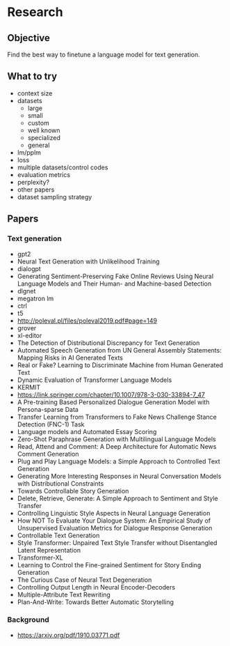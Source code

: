 # Research

## Objective

Find the best way to finetune a language model for text generation.

## What to try

-   context size
-   datasets
    -   large
    -   small
    -   custom
    -   well known
    -   specialized
    -   general
-   lm/pplm
-   loss
-   multiple datasets/control codes
-   evaluation metrics
-   perplexity?
-   other papers
-   dataset sampling strategy

## Papers

### Text generation

-   gpt2
-   Neural Text Generation with Unlikelihood Training
-   dialogpt
-   Generating Sentiment-Preserving Fake Online Reviews Using Neural Language Models and Their Human- and Machine-based Detection
-   dlgnet
-   megatron lm
-   ctrl
-   t5
-   http://poleval.pl/files/poleval2019.pdf#page=149
-   grover
-   xl-editor
-   The Detection of Distributional Discrepancy for Text Generation
-   Automated Speech Generation from UN General Assembly Statements: Mapping Risks in AI Generated Texts
-   Real or Fake? Learning to Discriminate Machine from Human Generated Text
-   Dynamic Evaluation of Transformer Language Models
-   KERMIT
-   https://link.springer.com/chapter/10.1007/978-3-030-33894-7_47
-   A Pre-training Based Personalized Dialogue Generation Model with Persona-sparse Data
-   Transfer Learning from Transformers to Fake News Challenge Stance Detection (FNC-1) Task
-   Language models and Automated Essay Scoring
-   Zero-Shot Paraphrase Generation with Multilingual Language Models
-   Read, Attend and Comment: A Deep Architecture for Automatic News Comment Generation
-   Plug and Play Language Models: a Simple Approach to Controlled Text Generation
-   Generating More Interesting Responses in Neural Conversation Models with Distributional Constraints
-   Towards Controllable Story Generation
-   Delete, Retrieve, Generate: A Simple Approach to Sentiment and Style Transfer
-   Controlling Linguistic Style Aspects in Neural Language Generation
-   How NOT To Evaluate Your Dialogue System: An Empirical Study of Unsupervised Evaluation Metrics for Dialogue Response Generation
-   Controllable Text Generation
-   Style Transformer: Unpaired Text Style Transfer without Disentangled Latent Representation
-   Transformer-XL
-   Learning to Control the Fine-grained Sentiment for Story Ending Generation
-   The Curious Case of Neural Text Degeneration
-   Controlling Output Length in Neural Encoder-Decoders
-   Multiple-Attribute Text Rewriting
-   Plan-And-Write: Towards Better Automatic Storytelling

### Background

-   https://arxiv.org/pdf/1910.03771.pdf
